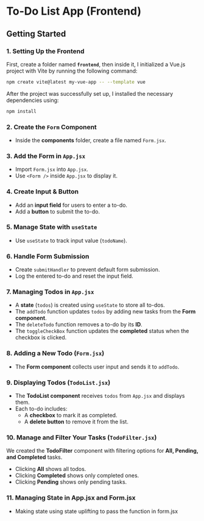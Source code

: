 # To-Do List App (Frontend)

## Getting Started

### 1. Setting Up the Frontend

First, create a folder named **`frontend`**, then inside it, I initialized a Vue.js project with Vite by running the following command:

```sh
npm create vite@latest my-vue-app -- --template vue
```

After the project was successfully set up, I installed the necessary dependencies using:

```sh
npm install
```

### 2. Create the `Form` Component

- Inside the **components** folder, create a file named `Form.jsx`.

### 3. Add the Form in `App.jsx`

- Import `Form.jsx` into `App.jsx`.
- Use `<Form />` inside `App.jsx` to display it.

### 4. Create Input & Button

- Add an **input field** for users to enter a to-do.
- Add a **button** to submit the to-do.

### 5. Manage State with `useState`

- Use `useState` to track input value (`todoName`).

### 6. Handle Form Submission

- Create `submitHandler` to prevent default form submission.
- Log the entered to-do and reset the input field.

### 7. Managing Todos in `App.jsx`

- A **state** (`todos`) is created using `useState` to store all to-dos.
- The `addTodo` function updates `todos` by adding new tasks from the **Form component**.
- The `deleteTodo` function removes a to-do by its **ID**.
- The `toggleCheckBox` function updates the **completed** status when the checkbox is clicked.

### 8. Adding a New Todo (`Form.jsx`)

- The **Form component** collects user input and sends it to `addTodo`.

### 9. Displaying Todos (`TodoList.jsx`)

- The **TodoList component** receives `todos` from `App.jsx` and displays them.
- Each to-do includes:
  - A **checkbox** to mark it as completed.
  - A **delete button** to remove it from the list.

### 10. Manage and Filter Your Tasks (`TodoFilter.jsx`)

We created the **TodoFilter** component with filtering options for **All, Pending, and Completed** tasks.

- Clicking **All** shows all todos.
- Clicking **Completed** shows only completed ones.
- Clicking **Pending** shows only pending tasks.

### 11. Managing State in App.jsx and Form.jsx

- Making state using state uplifting to pass the function in form.jsx
